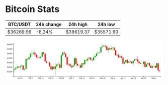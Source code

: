 # Bitcoin Stats

BTC/USDT|24h change|24h high|24h low|
|---|---|---|---|
|$36269.99|-8.24%|$39619.37|$35571.90|

<img src="./chart.svg">
